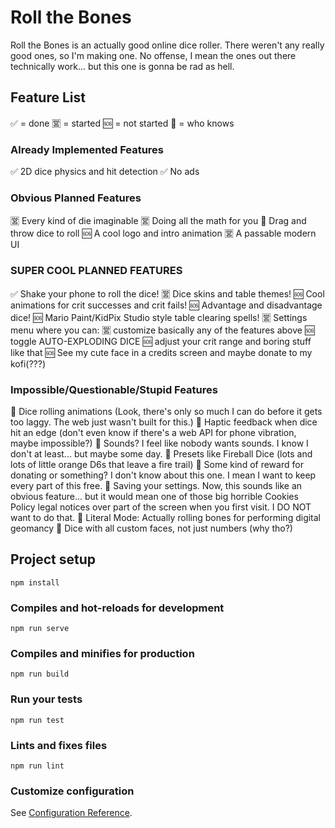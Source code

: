 # Roll the Bones

Roll the Bones is an actually good online dice roller. There weren't any really good ones, so I'm making one. No offense, I mean the ones out there technically work... but this one is gonna be rad as hell.

## Feature List

✅ = done
🈺 = started
🆘 = not started
🔮 = who knows

### Already Implemented Features

 ✅ 2D dice physics and hit detection
 ✅ No ads

### Obvious Planned Features

 🈺 Every kind of die imaginable
 🈺 Doing all the math for you
 🔮 Drag and throw dice to roll
 🆘 A cool logo and intro animation
 🈺 A passable modern UI

### SUPER COOL PLANNED FEATURES

 ✅ Shake your phone to roll the dice!
 🈺 Dice skins and table themes!
 🆘 Cool animations for crit successes and crit fails!
 🆘 Advantage and disadvantage dice!
 🆘 Mario Paint/KidPix Studio style table clearing spells!
 🈺 Settings menu where you can:
   🈺 customize basically any of the features above
   🆘 toggle AUTO-EXPLODING DICE
   🆘 adjust your crit range and boring stuff like that
   🆘 See my cute face in a credits screen and maybe donate to my kofi(???)

### Impossible/Questionable/Stupid Features

 🔮 Dice rolling animations (Look, there's only so much I can do before it gets too laggy. The web just wasn't built for this.)
 🔮 Haptic feedback when dice hit an edge (don't even know if there's a web API for phone vibration, maybe impossible?)
 🔮 Sounds? I feel like nobody wants sounds. I know I don't at least... but maybe some day.
 🔮 Presets like Fireball Dice (lots and lots of little orange D6s that leave a fire trail)
 🔮 Some kind of reward for donating or something? I don't know about this one. I mean I want to keep every part of this free.
 🔮 Saving your settings. Now, this sounds like an obvious feature... but it would mean one of those big horrible Cookies Policy legal notices over part of the screen when you first visit. I DO NOT want to do that.
 🔮 Literal Mode: Actually rolling bones for performing digital geomancy
 🔮 Dice with all custom faces, not just numbers (why tho?)

## Project setup
```
npm install
```

### Compiles and hot-reloads for development
```
npm run serve
```

### Compiles and minifies for production
```
npm run build
```

### Run your tests
```
npm run test
```

### Lints and fixes files
```
npm run lint
```

### Customize configuration
See [Configuration Reference](https://cli.vuejs.org/config/).
